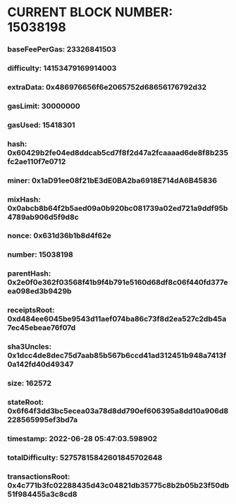 # CURRENT BLOCK NUMBER: 15038198

### baseFeePerGas: 23326841503
### difficulty: 14153479169914003
### extraData: 0x486976656f6e2065752d68656176792d32
### gasLimit: 30000000
### gasUsed: 15418301
### hash: 0x60429b2fe04ed8ddcab5cd7f8f2d47a2fcaaaad6de8f8b235fc2ae110f7e0712
### miner: 0x1aD91ee08f21bE3dE0BA2ba6918E714dA6B45836
### mixHash: 0x0abcb8b64f2b5aed09a0b920bc081739a02ed721a9ddf95b4789ab906d5f9d8c
### nonce: 0x631d36b1b8d4f62e
### number: 15038198
### parentHash: 0x2e0f0e362f03568f41b9f4b791e5160d68df8c06f440fd377eea098ed3b9429b
### receiptsRoot: 0xd484ee6045be9543d11aef074ba86c73f8d2ea527c2db45a7ec45ebeae76f07d
### sha3Uncles: 0x1dcc4de8dec75d7aab85b567b6ccd41ad312451b948a7413f0a142fd40d49347
### size: 162572
### stateRoot: 0x6f64f3dd3bc5ecea03a78d8dd790ef606395a8dd10a906d8228565995ef3bd7a
### timestamp: 2022-06-28 05:47:03.598902
### totalDifficulty: 52757815842601845702648
### transactionsRoot: 0x4c771b3fc02288435d43c04821db35775c8b2b05b23f50db51f984455a3c8cd8
